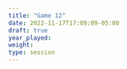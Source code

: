 ```yaml
---
title: "Game 12"
date: 2022-11-17T17:09:09-05:00
draft: true
year_played:
weight: 
type: session
---
```

